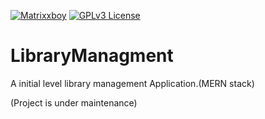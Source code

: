[![Matrixxboy](https://img.shields.io/badge/github-Matrixxboy-purple.svg)](https://github.com/Matrixxboy)
[![GPLv3 License](https://img.shields.io/badge/License-GPL%20v3-yellow.svg)](https://opensource.org/licenses/)
# LibraryManagment
A initial level library management Application.(MERN stack)

(Project is under maintenance)
